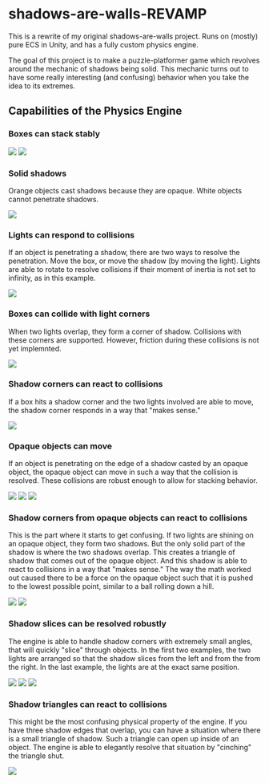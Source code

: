 # shadows-are-walls-REVAMP
This is a rewrite of my original shadows-are-walls project. Runs on (mostly) pure ECS in Unity, and has a fully custom physics engine. 

The goal of this project is to make a puzzle-platformer game which revolves around the mechanic of shadows being solid. This mechanic turns out to have some really interesting (and confusing) behavior when you take the idea to its extremes.


## Capabilities of the Physics Engine

### Boxes can stack stably

![](https://github.com/EricPendergast/shadows-are-walls-REVAMP/blob/main/Gifs/1.gif)
![](https://github.com/EricPendergast/shadows-are-walls-REVAMP/blob/main/Gifs/2.gif)

### Solid shadows

Orange objects cast shadows because they are opaque. White objects cannot penetrate shadows.

![](https://github.com/EricPendergast/shadows-are-walls-REVAMP/blob/main/Gifs/3.gif)

### Lights can respond to collisions

If an object is penetrating a shadow, there are two ways to resolve the penetration. Move the box, or move the shadow (by moving the light). Lights are able to rotate to resolve collisions if their moment of inertia is not set to infinity, as in this example.

![](https://github.com/EricPendergast/shadows-are-walls-REVAMP/blob/main/Gifs/4.gif)

### Boxes can collide with light corners

When two lights overlap, they form a corner of shadow. Collisions with these corners are supported. However, friction during these collisions is not yet implemnted.

![](https://github.com/EricPendergast/shadows-are-walls-REVAMP/blob/main/Gifs/5.gif)

### Shadow corners can react to collisions

If a box hits a shadow corner and the two lights involved are able to move, the shadow corner responds in a way that "makes sense."

![](https://github.com/EricPendergast/shadows-are-walls-REVAMP/blob/main/Gifs/6.gif)

### Opaque objects can move

If an object is penetrating on the edge of a shadow casted by an opaque object, the opaque object can move in such a way that the collision is resolved. These collisions are robust enough to allow for stacking behavior.

![](https://github.com/EricPendergast/shadows-are-walls-REVAMP/blob/main/Gifs/7.gif)
![](https://github.com/EricPendergast/shadows-are-walls-REVAMP/blob/main/Gifs/8.gif)
![](https://github.com/EricPendergast/shadows-are-walls-REVAMP/blob/main/Gifs/9.gif)

### Shadow corners from opaque objects can react to collisions

This is the part where it starts to get confusing. If two lights are shining on an opaque object, they form two shadows. But the only solid part of the shadow is where the two shadows overlap. This creates a triangle of shadow that comes out of the opaque object. And this shadow is able to react to collisions in a way that "makes sense." The way the math worked out caused there to be a force on the opaque object such that it is pushed to the lowest possible point, similar to a ball rolling down a hill.

![](https://github.com/EricPendergast/shadows-are-walls-REVAMP/blob/main/Gifs/10.gif)
![](https://github.com/EricPendergast/shadows-are-walls-REVAMP/blob/main/Gifs/11.gif)

### Shadow slices can be resolved robustly

The engine is able to handle shadow corners with extremely small angles, that will quickly "slice" through objects. In the first two examples, the two lights are arranged so that the shadow slices from the left and from the from the right. In the last example, the lights are at the exact same position. 

![](https://github.com/EricPendergast/shadows-are-walls-REVAMP/blob/main/Gifs/12.gif)
![](https://github.com/EricPendergast/shadows-are-walls-REVAMP/blob/main/Gifs/13.gif)
![](https://github.com/EricPendergast/shadows-are-walls-REVAMP/blob/main/Gifs/13.5.gif)

### Shadow triangles can react to collisions

This might be the most confusing physical property of the engine. If you have three shadow edges that overlap, you can have a situation where there is a small triangle of shadow. Such a triangle can open up inside of an object. The engine is able to elegantly resolve that situation by "cinching" the triangle shut.

![](https://github.com/EricPendergast/shadows-are-walls-REVAMP/blob/main/Gifs/14.gif)
